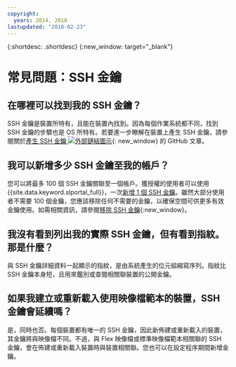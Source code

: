 ```yaml
---
copyright:
  years: 2014, 2018
lastupdated: "2018-02-23"
---
```


{:shortdesc: .shortdesc}
{:new_window: target="_blank"}

# 常見問題：SSH 金鑰

## 在哪裡可以找到我的 SSH 金鑰？

SSH 金鑰是裝置所特有，且能在裝置內找到。因為每個作業系統都不同，找到 SSH 金鑰的步驟也是 OS 所特有。若要進一步瞭解在裝置上產生 SSH 金鑰，請參閱關於[產生 SSH 金鑰 ![外部鏈結圖示](../../icons/launch-glyph.svg "外部鏈結圖示")](https://help.github.com/articles/generating-ssh-keys#platform-windows){: new_window} 的 GitHub 文章。

## 我可以新增多少 SSH 金鑰至我的帳戶？

您可以將最多 100 個 SSH 金鑰關聯至一個帳戶。獲授權的使用者可以使用 {{site.data.keyword.slportal_full}}，一次[新增 1 個 SSH 金鑰](add-ssh-key.html)。雖然大部分使用者不需要 100 個金鑰，您應該移除任何不需要的金鑰，以確保空間可供更多有效金鑰使用。如需相關資訊，請參閱[移除 SSH 金鑰](remove-ssh-key.html){:new_window}。

## 我沒有看到列出我的實際 SSH 金鑰，但有看到指紋。那是什麼？

與 SSH 金鑰詳細資料一起顯示的指紋，是由系統產生的位元組縮寫序列。指紋比 SSH 金鑰本身短，且用來鑑別或查閱相關聯裝置的公開金鑰。

## 如果我建立或重新載入使用映像檔範本的裝置，SSH 金鑰會延續嗎？

是，同時也否。每個裝置都有唯一的 SSH 金鑰，因此新佈建或重新載入的裝置，其金鑰將與映像檔不同。不過，與 Flex 映像檔或標準映像檔範本相關聯的 SSH 金鑰，會在佈建或重新載入裝置時與裝置相關聯。您也可以在設定程序期間新增金鑰。
